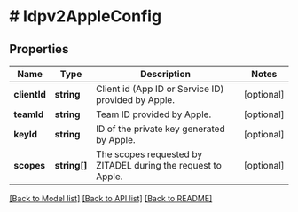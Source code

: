 # # Idpv2AppleConfig

## Properties

Name | Type | Description | Notes
------------ | ------------- | ------------- | -------------
**clientId** | **string** | Client id (App ID or Service ID) provided by Apple. | [optional]
**teamId** | **string** | Team ID provided by Apple. | [optional]
**keyId** | **string** | ID of the private key generated by Apple. | [optional]
**scopes** | **string[]** | The scopes requested by ZITADEL during the request to Apple. | [optional]

[[Back to Model list]](../../README.md#models) [[Back to API list]](../../README.md#endpoints) [[Back to README]](../../README.md)
